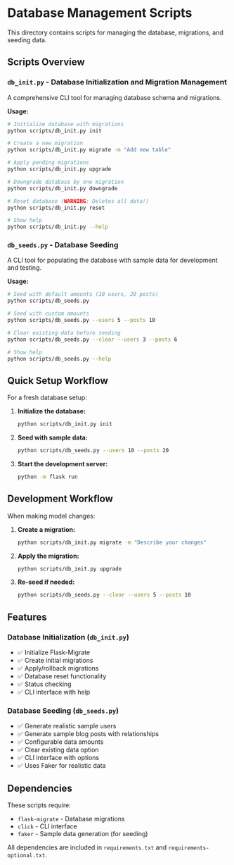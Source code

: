 # Database Management Scripts

This directory contains scripts for managing the database, migrations, and seeding data.

## Scripts Overview

### `db_init.py` - Database Initialization and Migration Management

A comprehensive CLI tool for managing database schema and migrations.

**Usage:**
```bash
# Initialize database with migrations
python scripts/db_init.py init

# Create a new migration
python scripts/db_init.py migrate -m "Add new table"

# Apply pending migrations
python scripts/db_init.py upgrade

# Downgrade database by one migration
python scripts/db_init.py downgrade

# Reset database (WARNING: Deletes all data!)
python scripts/db_init.py reset

# Show help
python scripts/db_init.py --help
```

### `db_seeds.py` - Database Seeding

A CLI tool for populating the database with sample data for development and testing.

**Usage:**
```bash
# Seed with default amounts (10 users, 20 posts)
python scripts/db_seeds.py

# Seed with custom amounts
python scripts/db_seeds.py --users 5 --posts 10

# Clear existing data before seeding
python scripts/db_seeds.py --clear --users 3 --posts 6

# Show help
python scripts/db_seeds.py --help
```

## Quick Setup Workflow

For a fresh database setup:

1. **Initialize the database:**
   ```bash
   python scripts/db_init.py init
   ```

2. **Seed with sample data:**
   ```bash
   python scripts/db_seeds.py --users 10 --posts 20
   ```

3. **Start the development server:**
   ```bash
   python -m flask run
   ```

## Development Workflow

When making model changes:

1. **Create a migration:**
   ```bash
   python scripts/db_init.py migrate -m "Describe your changes"
   ```

2. **Apply the migration:**
   ```bash
   python scripts/db_init.py upgrade
   ```

3. **Re-seed if needed:**
   ```bash
   python scripts/db_seeds.py --clear --users 5 --posts 10
   ```

## Features

### Database Initialization (`db_init.py`)
- ✅ Initialize Flask-Migrate
- ✅ Create initial migrations
- ✅ Apply/rollback migrations
- ✅ Database reset functionality
- ✅ Status checking
- ✅ CLI interface with help

### Database Seeding (`db_seeds.py`)
- ✅ Generate realistic sample users
- ✅ Generate sample blog posts with relationships
- ✅ Configurable data amounts
- ✅ Clear existing data option
- ✅ CLI interface with options
- ✅ Uses Faker for realistic data

## Dependencies

These scripts require:
- `flask-migrate` - Database migrations
- `click` - CLI interface
- `faker` - Sample data generation (for seeding)

All dependencies are included in `requirements.txt` and `requirements-optional.txt`.